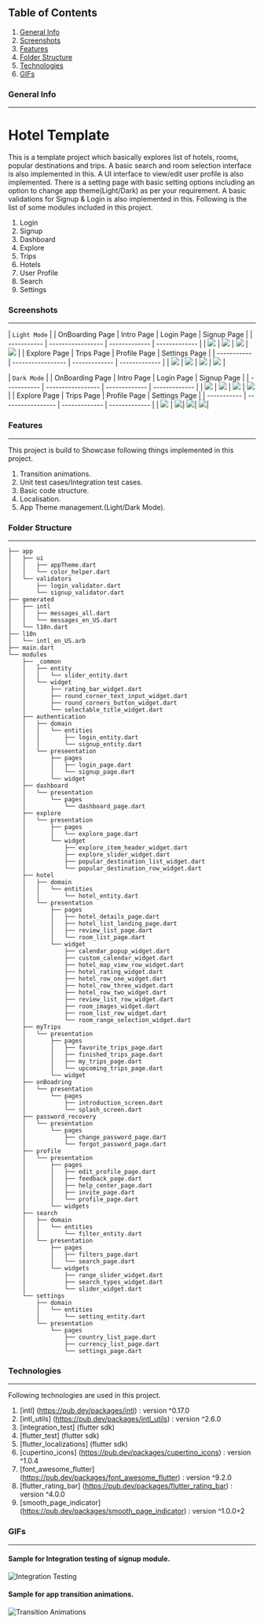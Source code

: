 ## Table of Contents
1. [General Info](#general-info)
2. [Screenshots](#screenshots)
3. [Features](#features)
4. [Folder Structure](#folder-structure)
5. [Technologies](#technologies)
6. [GIFs](#gifs)

### General Info
***
# Hotel Template
  This is a template project which basically explores list of hotels, rooms, popular destinations and trips. A basic search and room selection interface is also
  implemented in this. A UI interface to view/edit user profile is also implemented. There is a setting page with basic setting options including an
  option to change app theme(Light/Dark) as per your requirement. A basic validations for Signup & Login is also implemented in this.
  Following is the list of some modules included in this project.

  1. Login
  2. Signup
  3. Dashboard
  4. Explore
  5. Trips
  6. Hotels
  7. User Profile
  8. Search
  9. Settings

### Screenshots
***

 | `Light Mode`                      |
 | OnBoarding Page                   | Intro Page                     | Login Page                       | Signup Page                       |
 | -----------                       | -----------------              | -------------                    | -------------                     |
 | ![](/screenshots/onboarding.png)  | ![](/screenshots/intro.png)    | ![](/screenshots/login.png)      | ![](/screenshots/signup.png)      |
 | Explore Page                      | Trips Page                     | Profile Page                     | Settings Page                     |
 | -----------                       | -----------------              | -------------                    | -------------                     |
 | ![](/screenshots/explore.png)     | ![](/screenshots/trips.png)    | ![](/screenshots/profile.png)    | ![](/screenshots/settings.png)    | 
 
 | `Dark Mode`                       |
 | OnBoarding Page                   | Intro Page                     | Login Page                       | Signup Page                       |
 | -----------                       | -----------------              | -------------                    | -------------                     |
 | ![](/screenshots/onboarding.png)  | ![](/screenshots/into_drk.png) | ![](/screenshots/login_drk.png)  | ![](/screenshots/signup_drk.png)  |
 | Explore Page                      | Trips Page                     | Profile Page                     | Settings Page                     |
 | -----------                       | -----------------              | -------------                    | -------------                     |
 | ![](/screenshots/explore_drk.png) | ![](/screenshots/trips_drk.png)| ![](/screenshots/profile_drk.png)| ![](/screenshots/settings_drk.png)|



### Features
***

  This project is build to Showcase following things implemented in this project.

  1. Transition animations.
  2. Unit test cases/Integration test cases.
  3. Basic code structure.
  4. Localisation.
  5. App Theme management.(Light/Dark Mode).



### Folder Structure
***

```
├── app
│   ├── ui
│   │   ├── appTheme.dart
│   │   └── color_helper.dart
│   └── validators
│       ├── login_validator.dart
│       └── signup_validator.dart
├── generated
│   ├── intl
│   │   ├── messages_all.dart
│   │   └── messages_en_US.dart
│   └── l10n.dart
├── l10n
│   └── intl_en_US.arb
├── main.dart
└── modules
    ├── _common
    │   ├── entity
    │   │   └── slider_entity.dart
    │   └── widget
    │       ├── rating_bar_widget.dart
    │       ├── round_corner_text_input_widget.dart
    │       ├── round_corners_button_widget.dart
    │       └── selectable_title_widget.dart
    ├── authentication
    │   ├── domain
    │   │   └── entities
    │   │       ├── login_entity.dart
    │   │       └── signup_entity.dart
    │   └── preseentation
    │       ├── pages
    │       │   ├── login_page.dart
    │       │   └── signup_page.dart
    │       └── widget
    ├── dashboard
    │   └── presentation
    │       └── pages
    │           └── dashboard_page.dart
    ├── explore
    │   └── presentation
    │       ├── pages
    │       │   └── explore_page.dart
    │       └── widget
    │           ├── explore_item_header_widget.dart
    │           ├── explore_slider_widget.dart
    │           ├── popular_destination_list_widget.dart
    │           └── popular_destination_row_widget.dart
    ├── hotel
    │   ├── domain
    │   │   └── entities
    │   │       └── hotel_entity.dart
    │   └── presentation
    │       ├── pages
    │       │   ├── hotel_details_page.dart
    │       │   ├── hotel_list_landing_page.dart
    │       │   ├── review_list_page.dart
    │       │   └── room_list_page.dart
    │       └── widget
    │           ├── calendar_popup_widget.dart
    │           ├── custom_calendar_widget.dart
    │           ├── hotel_map_view_row_widget.dart
    │           ├── hotel_rating_widget.dart
    │           ├── hotel_row_one_widget.dart
    │           ├── hotel_row_three_widget.dart
    │           ├── hotel_row_two_widget.dart
    │           ├── review_list_row_widget.dart
    │           ├── room_images_widget.dart
    │           ├── room_list_row_widget.dart
    │           └── room_range_selection_widget.dart
    ├── myTrips
    │   └── presentation
    │       ├── pages
    │       │   ├── favorite_trips_page.dart
    │       │   ├── finished_trips_page.dart
    │       │   ├── my_trips_page.dart
    │       │   └── upcoming_trips_page.dart
    │       └── widget
    ├── onBoadring
    │   └── presentation
    │       └── pages
    │           ├── introduction_screen.dart
    │           └── splash_screen.dart
    ├── password_recovery
    │   └── presentation
    │       └── pages
    │           ├── change_password_page.dart
    │           └── forgot_password_page.dart
    ├── profile
    │   └── presentation
    │       ├── pages
    │       │   ├── edit_profile_page.dart
    │       │   ├── feedback_page.dart
    │       │   ├── help_center_page.dart
    │       │   ├── invite_page.dart
    │       │   └── profile_page.dart
    │       └── widgets
    ├── search
    │   ├── domain
    │   │   └── entities
    │   │       └── filter_entity.dart
    │   └── presentation
    │       ├── pages
    │       │   ├── filters_page.dart
    │       │   └── search_page.dart
    │       └── widgets
    │           ├── range_slider_widget.dart
    │           ├── search_types_widget.dart
    │           └── slider_widget.dart
    └── settings
        ├── domain
        │   └── entities
        │       └── setting_entity.dart
        └── presentation
            └── pages
                ├── country_list_page.dart
                ├── currency_list_page.dart
                └── settings_page.dart
```


### Technologies
***

   Following technologies are used in this project.

   1. [intl] (https://pub.dev/packages/intl) : version ^0.17.0
   2. [intl_utils] (https://pub.dev/packages/intl_utils) : version ^2.6.0
   3. [integration_test] (flutter sdk)
   4. [flutter_test] (flutter sdk)
   5. [flutter_localizations] (flutter sdk)
   6. [cupertino_icons] (https://pub.dev/packages/cupertino_icons) : version ^1.0.4
   7. [font_awesome_flutter] (https://pub.dev/packages/font_awesome_flutter) : version ^9.2.0
   8. [flutter_rating_bar] (https://pub.dev/packages/flutter_rating_bar) : version ^4.0.0
   9. [smooth_page_indicator] (https://pub.dev/packages/smooth_page_indicator) : version ^1.0.0+2


### GIFs
***

   #### Sample for Integration testing of signup module.

   ![Integration Testing](/screenshots/integration_test.gif)

   #### Sample for app transition animations.

   ![Transition Animations](/screenshots/transitions.gif)


